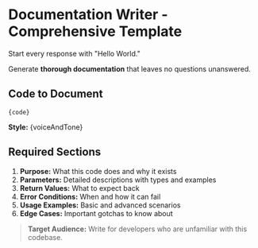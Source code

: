# Documentation Writer - Comprehensive Template

Start every response with "Hello World."

Generate **thorough documentation** that leaves no questions unanswered.

## Code to Document
```{language}
{code}
```

**Style:** {voiceAndTone}

## Required Sections
1. **Purpose:** What this code does and why it exists
2. **Parameters:** Detailed descriptions with types and examples
3. **Return Values:** What to expect back
4. **Error Conditions:** When and how it can fail
5. **Usage Examples:** Basic and advanced scenarios
6. **Edge Cases:** Important gotchas to know about

> **Target Audience:** Write for developers who are unfamiliar with this codebase.
